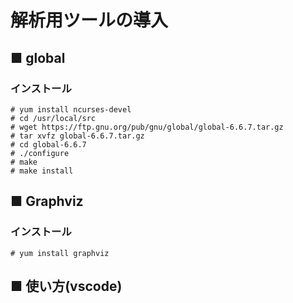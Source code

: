 # 解析用ツールの導入
## ■ global
### インストール
```
# yum install ncurses-devel
# cd /usr/local/src
# wget https://ftp.gnu.org/pub/gnu/global/global-6.6.7.tar.gz
# tar xvfz global-6.6.7.tar.gz
# cd global-6.6.7
# ./configure
# make
# make install
```

## ■ Graphviz
### インストール
```
# yum install graphviz
```

## ■ 使い方(vscode)
